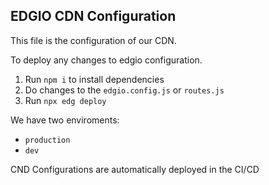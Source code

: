 ## EDGIO CDN Configuration

This file is the configuration of our CDN. 

To deploy any changes to edgio configuration. 
1. Run `npm i` to install dependencies
2. Do changes to the `edgio.config.js` or `routes.js`
3. Run `npx edg deploy`

We have two enviroments:
- `production`
- `dev`

CND Configurations are automatically deployed in the CI/CD
